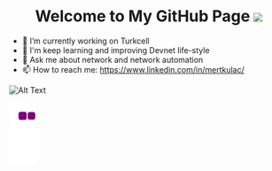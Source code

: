 <h1 align="center">
  Welcome to My GitHub Page
  <img src="https://icon-library.com/images/icon-programmer/icon-programmer-25.jpg" width="38">
</h1>

- 🔭 I’m currently working on Turkcell
- 🌱 I'm keep learning and improving Devnet life-style
- 💬 Ask me about network and network automation
- 📫 How to reach me: https://www.linkedin.com/in/mertkulac/

![Alt Text](https://68.media.tumblr.com/fe195e9db7b66a729194a43370a21795/tumblr_oja6h1f90C1rzss56o1_500.gif)

![snake gif](https://github.com/MertKulac/MertKulac/blob/output/github-contribution-grid-snake.gif)

